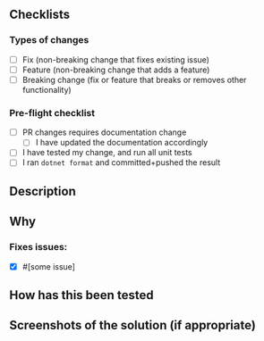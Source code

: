 ﻿## Checklists
### Types of changes
<!-- Put an 'x' in the box(es) that apply. -->
- [ ] Fix (non-breaking change that fixes existing issue)
- [ ] Feature (non-breaking change that adds a feature)
- [ ] Breaking change (fix or feature that breaks or removes other functionality)
<!-- If none of the above apply, please add another box that applies -->

### Pre-flight checklist
<!-- Before going further with this PR please check the below checklist, and make sure you cover everything in it-->
- [ ] PR changes requires documentation change
    - [ ] I have updated the documentation accordingly
- [ ] I have tested my change, and run all unit tests <!-- Further description required below -->
- [ ] I ran ``dotnet format`` and committed+pushed the result

## Description
<!-- Clear and concise description of your changes -->

## Why
<!-- Why is this change necessary? What does it solve? -->

### Fixes issues:
<!-- If this PR fixes open issue(s) please link them here -->
<!-- If it doesnt, please open an issue and then link it here -->
- [x] #[some issue]

## How has this been tested
<!-- If appropriate describe your testing strategy for the code in this PR. -->

## Screenshots of the solution (if appropriate)